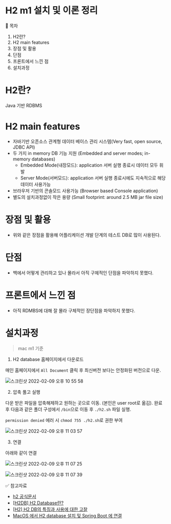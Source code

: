 # H2 m1 설치 및 이론 정리

📌 목차

1. H2란?
2. H2 main features
3. 장점 및 활용
4. 단점
5. 프론트에서 느낀 점
6. 설치과정

# H2란?

Java 기반 RDBMS

# H2 main features

- 자바기반 오픈소스 관계형 데이터 베이스 관리 시스템(Very fast, open source, JDBC API)
- 두 가지 in memory DB 기능 지원 (Embedded and server modes; in-memory databases)
  - Embedded Mode(내장모드): application 서버 실행 종료시 데이터 모두 휘발
  - Server Mode(서버모드): application 서버 실행 종료시에도 지속적으로 해당 데이터 사용가능
- 브라우저 기반의 콘솔모드 사용가능 (Browser based Console application)
- 별도의 설치과정없이 작은 용량 (Small footprint: around 2.5 MB jar file size)

# 장점 및 활용

- 위와 같은 장점을 활용해 어플리케이션 개발 단계의 테스트 DB로 많이 사용된다.

# 단점

- 백에서 어떻게 관리하고 있나 몰라서 아직 구체적인 단점을 파악하지 못했다.

# 프론트에서 느낀 점

- 아직 RDMBS에 대해 잘 몰라 구체적인 장단점을 파악하지 못했다.

# 설치과정

> mac m1 기준

1. H2 database 홈페이지에서 다운로드

매인 홈페이지에서 `All Document` 클릭 후 최신버전 보다는 안정화된 버전으로 다운.

![스크린샷 2022-02-09 오후 10 55 58](https://user-images.githubusercontent.com/71386219/153215869-02edcc5c-fc5e-4eff-86f4-f7c7154b301d.png)

2. 압축 풀고 실행

다운 받은 파일을 압축해제하고 원하는 곳으로 이동. (본인은 user root로 옮김). 완료 후 다음과 같은 폴더 구성에서 `/bin`으로 이동 후 `./h2.sh` 파일 실행.

`permission denied` 에러 시 `chmod 755 ./h2.sh`로 권한 부여

![스크린샷 2022-02-09 오후 11 03 57](https://user-images.githubusercontent.com/71386219/153216857-91393373-7f6b-42eb-960f-0079ba628978.png)

3. 연결

아래와 같이 연결

![스크린샷 2022-02-09 오후 11 07 25](https://user-images.githubusercontent.com/71386219/153217562-7bf919f4-f8a4-4548-88ae-888af120657a.png)

![스크린샷 2022-02-09 오후 11 07 39](https://user-images.githubusercontent.com/71386219/153217552-9359c90e-dd8c-425a-8a08-e18ef402325e.png)

✅ 참고자료

- [h2 공식문서](https://www.h2database.com/html/main.html)
- [[H2DB] H2 Database란?](https://youngbae10000.tistory.com/51)
- [[H2] H2 DB의 특징과 사용에 대한 고찰](https://jamie95.tistory.com/188)
- [MacOS 에서 H2 database 설치 및 Spring Boot 에 연결](https://bcp0109.tistory.com/315)
